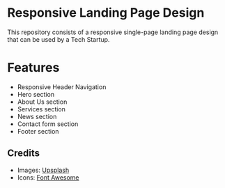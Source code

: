 # Responsive Landing Page Design

This repository consists of a responsive single-page landing page design that can be used by a Tech Startup.

# Features

 - Responsive Header Navigation
 - Hero section
 - About Us section
 - Services section
 - News section
 - Contact form section
 - Footer section

## Credits

 - Images: [Upsplash](https://unsplash.com/)
 - Icons: [Font Awesome](https://fontawesome.com/)
